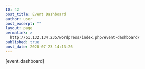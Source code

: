 ```yaml
---
ID: 42
post_title: Event Dashboard
author: user
post_excerpt: ""
layout: page
permalink: >
  http://51.132.134.235/wordpress/index.php/event-dashboard/
published: true
post_date: 2020-07-23 14:13:26
---
```

[event_dashboard]